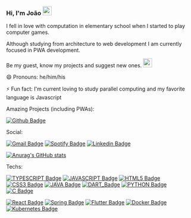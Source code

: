 ### Hi, I'm João <img width="24px" src="https://img.icons8.com/dusk/64/000000/v-live.png"/>

I fell in love with computation in elementary school when I started to play computer games. 

Although studying from architecture to web development I am currently focused in PWA development.

Be my guest, know my projects and suggest new ones. <img width="24px" src="https://img.icons8.com/plasticine/100/000000/idea.png"/>

😄 Pronouns: he/him/his

⚡ Fun fact: I'm current loving to study parallel computing and my favorite language is Javascript

Amazing Projects (including PWAs):

[![Github Badge](https://img.shields.io/badge/GitHub-100000?style=for-the-badge&logo=github&logoColor=white&link=https://github.com/petcomputacaoufrgs/)](https://github.com/petcomputacaoufrgs/)

Social:

[![Gmail Badge](https://img.shields.io/badge/Gmail-D14836?style=for-the-badge&logo=gmail&logoColor=white&link=mailto:jpedross1999@gmail.com)](jpedross1999@gmail.com)
[![Spotify Badge](https://img.shields.io/badge/Spotify-1ED760?&style=for-the-badge&logo=spotify&logoColor=white&link=https://open.spotify.com/user/21nhwoarbqw26ryoauqfrot5i?si=8e8FSM77RUuQIUV_76S_bg)](https://open.spotify.com/user/21nhwoarbqw26ryoauqfrot5i?si=8e8FSM77RUuQIUV_76S_bg)
[![Linkedin Badge](https://img.shields.io/badge/LinkedIn-0077B5?style=for-the-badge&logo=linkedin&logoColor=white&link=https://www.linkedin.com/in/jo%C3%A3o-pedro-s-39abb4115/)](https://www.linkedin.com/in/jo%C3%A3o-pedro-s-39abb4115/)

[![Anurag's GitHub stats](https://github-readme-stats.vercel.app/api?username=JPedroSilveira&show_icons=true&theme=midnight-purple&hide_border=true&hide_title=true&count_private=true)](https://github.com/anuraghazra/github-readme-stats)

Techs:

[![TYPESCRIPT Badge](https://img.shields.io/badge/TypeScript-007ACC?style=for-the-badge&logo=typescript&logoColor=white)](Typescript)
[![JAVASCRIPT Badge](https://img.shields.io/badge/JavaScript-F7DF1E?style=for-the-badge&logo=javascript&logoColor=black)](JavaScript)
[![HTML5 Badge](https://img.shields.io/badge/HTML5-E34F26?style=for-the-badge&logo=html5&logoColor=white)](HTML5)
[![CSS3 Badge](https://img.shields.io/badge/CSS3-1572B6?style=for-the-badge&logo=css3&logoColor=white)](CSS3)
[![JAVA Badge](https://img.shields.io/badge/Java-ED8B00?style=for-the-badge&logo=java&logoColor=white)](Java)
[![DART_Badge](https://img.shields.io/badge/Dart-0175C2?style=for-the-badge&logo=dart&logoColor=white)](DART)
[![PYTHON Badge](https://img.shields.io/badge/Python-3776AB?style=for-the-badge&logo=python&logoColor=white)](Python)
[![C Badge](https://img.shields.io/badge/C-00599C?style=for-the-badge&logo=c&logoColor=white)](C)

[![React Badge](https://img.shields.io/badge/React-20232A?style=for-the-badge&logo=react&logoColor=61DAFB)](React)
[![Spring Badge](https://img.shields.io/badge/Spring-6DB33F?style=for-the-badge&logo=spring&logoColor=white)](Spring)
[![Flutter Badge](https://img.shields.io/badge/Flutter-02569B?style=for-the-badge&logo=flutter&logoColor=white)](Flutter)
[![Docker Badge](https://img.shields.io/badge/Docker-2CA5E0?style=for-the-badge&logo=docker&logoColor=white)](Docker)
[![Kubernetes Badge](https://img.shields.io/badge/kubernetes-326ce5.svg?&style=for-the-badge&logo=kubernetes&logoColor=white)](Kubernetes)



